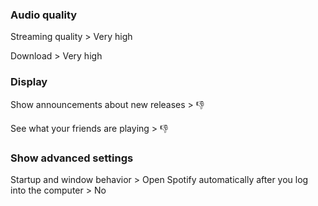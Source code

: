 ### Audio quality

Streaming quality > Very high

Download > Very high

### Display

Show announcements about new releases > :thumbsdown:

See what your friends are playing > :thumbsdown:

### Show advanced settings

Startup and window behavior > Open Spotify automatically after you log into the computer > No
